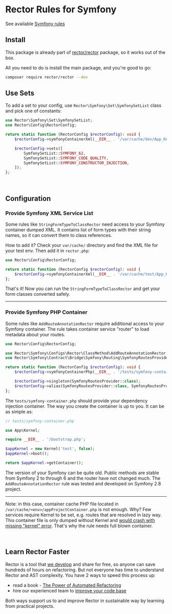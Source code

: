 # Rector Rules for Symfony

See available [Symfony rules](/docs/rector_rules_overview.md)

## Install

This package is already part of [rector/rector](http://github.com/rectorphp/rector) package, so it works out of the box.

All you need to do is install the main package, and you're good to go:

```bash
composer require rector/rector --dev
```

## Use Sets

To add a set to your config, use `Rector\Symfony\Set\SymfonySetList` class and pick one of constants:

```php
use Rector\Symfony\Set\SymfonySetList;
use Rector\Config\RectorConfig;

return static function (RectorConfig $rectorConfig): void {
    $rectorConfig->symfonyContainerXml(__DIR__ . '/var/cache/dev/App_KernelDevDebugContainer.xml');

    $rectorConfig->sets([
        SymfonySetList::SYMFONY_62,
        SymfonySetList::SYMFONY_CODE_QUALITY,
        SymfonySetList::SYMFONY_CONSTRUCTOR_INJECTION,
    ]);
};
```

<br>

## Configuration

### Provide Symfony XML Service List

Some rules like `StringFormTypeToClassRector` need access to your Symfony container dumped XML. It contains list of form types with their string names, so it can convert them to class references.

How to add it? Check your `var/cache/` directory and find the XML file for your test env. Then add it in `rector.php`:

```php
use Rector\Config\RectorConfig;

return static function (RectorConfig $rectorConfig): void {
    $rectorConfig->symfonyContainerXml(__DIR__ . '/var/cache/test/App_KernelTestDebugContainer.xml');
};
```

That's it! Now you can run the `StringFormTypeToClassRector` and get your form classes converted safely.

---

### Provide Symfony PHP Container

Some rules like `AddRouteAnnotationRector` require additional access to your Symfony container. The rule takes container service "router" to load metadata about your routes.

```php
use Rector\Config\RectorConfig;

use Rector\Symfony\Configs\Rector\ClassMethod\AddRouteAnnotationRector;
use Rector\Symfony\Contract\Bridge\Symfony\Routing\SymfonyRoutesProviderInterface;

return static function (RectorConfig $rectorConfig): void {
    $rectorConfig->symfonyContainerPhp(__DIR__ . '/tests/symfony-container.php');

    $rectorConfig->singleton(SymfonyRoutesProvider::class);
    $rectorConfig->alias(SymfonyRoutesProvider::class, SymfonyRoutesProviderInterface::class);
};
```

The `tests/symfony-container.php` should provide your dependency injection container. The way you create the container is up to you. It can be as simple as:

```php
// tests/symfony-container.php

use App\Kernel;

require __DIR__ . '/bootstrap.php';

$appKernel = new Kernel('test', false);
$appKernel->boot();

return $appKernel->getContainer();
```

The version of your Symfony can be quite old. Public methods are stable from Symfony 2 to through 6 and the router have not changed much. The `AddRouteAnnotationRector` rule was tested and developed on Symfony 2.8 project.

---

Note: in this case, container cache PHP file located in `/var/cache/<env>/appProjectContainer.php` is not enough. Why? Few services require Kernel to be set, e.g. routes that are resolved in lazy way. This container file is only dumped without Kernel and [would crash with missing "kernel" error](https://github.com/symfony/symfony/issues/19840). That's why the rule needs full blown container.

<br>

## Learn Rector Faster

Rector is a tool that [we develop](https://getrector.org/) and share for free, so anyone can save hundreds of hours on refactoring. But not everyone has time to understand Rector and AST complexity. You have 2 ways to speed this process up:

* read a book - <a href="https://leanpub.com/rector-the-power-of-automated-refactoring">The Power of Automated Refactoring</a>
* hire our experienced team to <a href="https://getrector.org/contact">improve your code base</a>

Both ways support us to and improve Rector in sustainable way by learning from practical projects.
